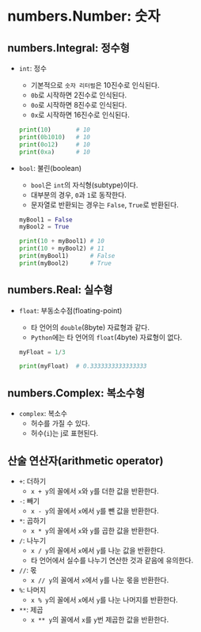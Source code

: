 # numbers.Number: 숫자

## numbers.Integral: 정수형

- `int`: 정수
  - 기본적으로 `숫자 리터럴`은 10진수로 인식된다.
  - `0b`로 시작하면 2진수로 인식된다.
  - `0o`로 시작하면 8진수로 인식된다.
  - `0x`로 시작하면 16진수로 인식된다.

  ```py
  print(10)       # 10
  print(0b1010)   # 10
  print(0o12)     # 10
  print(0xa)      # 10
  ```

- `bool`: 불린(boolean)
  - `bool`은 `int`의 자식형(subtype)이다.
  - 대부분의 경우, `0`과 `1`로 동작한다.
  - 문자열로 반환되는 경우는 `False`, `True`로 반환된다.

  ```py
  myBool1 = False
  myBool2 = True

  print(10 + myBool1) # 10
  print(10 + myBool2) # 11
  print(myBool1)      # False
  print(myBool2)      # True
  ```

## numbers.Real: 실수형

- `float`: 부동소수점(floating-point)
  - 타 언어의 `double`(8byte) 자료형과 같다.
  - `Python`에는 타 언어의 `float`(4byte) 자료형이 없다.

  ```py
  myFloat = 1/3

  print(myFloat)  # 0.3333333333333333
  ```

## numbers.Complex: 복소수형

- `complex`: 복소수
  - 허수를 가질 수 있다.
  - 허수(`i`)는 j로 표현된다.

## 산술 연산자(arithmetic operator)

- `+`: 더하기
  - `x + y`의 꼴에서 `x`와 `y`를 더한 값을 반환한다.
- `-`: 빼기
  - `x - y`의 꼴에서 `x`에서 `y`를 뺀 값을 반환한다.
- `*`: 곱하기
  - `x * y`의 꼴에서 `x`와 `y`를 곱한 값을 반환한다.
- `/`: 나누기
  - `x / y`의 꼴에서 `x`에서 `y`를 나눈 값을 반환한다.
  - 타 언어에서 실수를 나누기 연산한 것과 같음에 유의한다.
- `//`: 몫
  - `x // y`의 꼴에서 `x`에서 `y`를 나눈 몫을 반환한다.
- `%`: 나머지
  - `x % y`의 꼴에서 `x`에서 `y`를 나눈 나머지를 반환한다.
- `**`: 제곱
  - `x ** y`의 꼴에서 `x`를 `y`번 제곱한 값을 반환한다.
